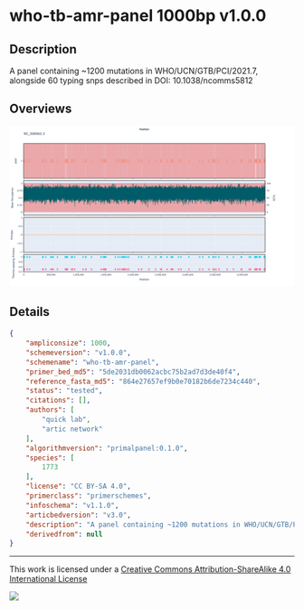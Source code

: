 # who-tb-amr-panel 1000bp v1.0.0

## Description

A panel containing ~1200 mutations in WHO/UCN/GTB/PCI/2021.7, alongside 60 typing snps described in DOI: 10.1038/ncomms5812

## Overviews

![NC_000962.3.png](work/NC_000962.3.png)

## Details

```json
{
    "ampliconsize": 1000,
    "schemeversion": "v1.0.0",
    "schemename": "who-tb-amr-panel",
    "primer_bed_md5": "5de2031db0062acbc75b2ad7d3de40f4",
    "reference_fasta_md5": "864e27657ef9b0e70182b6de7234c440",
    "status": "tested",
    "citations": [],
    "authors": [
        "quick lab",
        "artic network"
    ],
    "algorithmversion": "primalpanel:0.1.0",
    "species": [
        1773
    ],
    "license": "CC BY-SA 4.0",
    "primerclass": "primerschemes",
    "infoschema": "v1.1.0",
    "articbedversion": "v3.0",
    "description": "A panel containing ~1200 mutations in WHO/UCN/GTB/PCI/2021.7, alongside 60 typing snps described in DOI: 10.1038/ncomms5812",
    "derivedfrom": null
}
```



------------------------------------------------------------------------

This work is licensed under a [Creative Commons Attribution-ShareAlike 4.0 International License](http://creativecommons.org/licenses/by-sa/4.0/) 

![](https://i.creativecommons.org/l/by-sa/4.0/88x31.png)